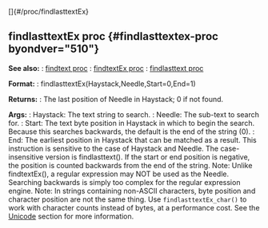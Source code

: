 []{#/proc/findlasttextEx}
  ## findlasttextEx proc {#findlasttextex-proc byondver="510"}
  **See also:**
  :   [findtext proc](ref/proc/findtext)
  :   [findtextEx proc](ref/proc/findtextEx)
  :   [findlasttext proc](ref/proc/findlasttext)
  <!-- -->
  **Format:**
  :   findlasttextEx(Haystack,Needle,Start=0,End=1)
  <!-- -->
  **Returns:**
  :   The last position of Needle in Haystack; 0 if not found.
  <!-- -->
  **Args:**
  :   Haystack: The text string to search.
  :   Needle: The sub-text to search for.
  :   Start: The text byte position in Haystack in which to begin the
      search. Because this searches backwards, the default is the end of
      the string (0).
  :   End: The earliest position in Haystack that can be matched as a
      result.
  This instruction is sensitive to the case of Haystack and Needle. The
  case-insensitive version is findlasttext().
  If the start or end position is negative, the position is counted
  backwards from the end of the string.
  Note: Unlike findtextEx(), a regular expression may NOT be used as the
  Needle. Searching backwards is simply too complex for the regular
  expression engine.
  Note: In strings containing non-ASCII characters, byte position and
  character position are not the same thing. Use `findlasttextEx_char()`
  to work with character counts instead of bytes, at a performance cost.
  See the [Unicode](ref/%7Bnotes%7D/Unicode) section for more information.